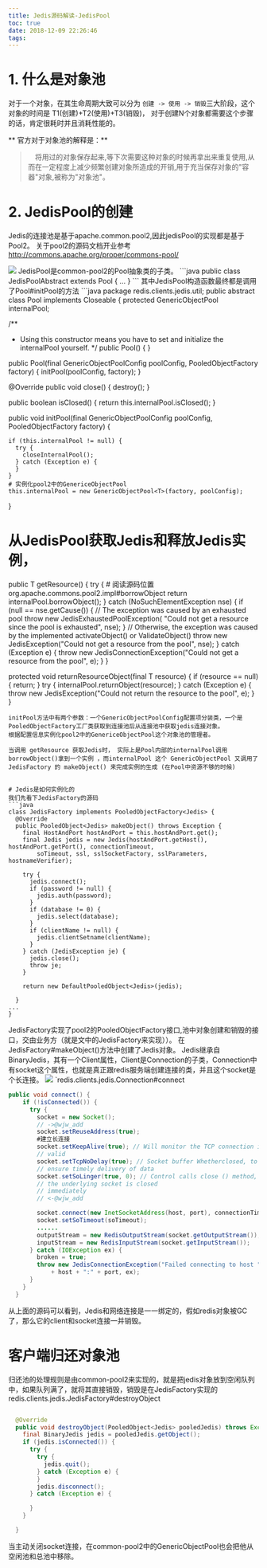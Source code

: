 ```yaml
---
title: Jedis源码解读-JedisPool
toc: true
date: 2018-12-09 22:26:46
tags:
---
```


# 1. 什么是对象池
对于一个对象，在其生命周期大致可以分为 `创建 -> 使用 -> 销毁`三大阶段，这个对象的时间是 T1(创建)+T2(使用)+T3(销毁)，
对于创建N个对象都需要这个步骤的话，肯定很耗时并且消耗性能的。
<!-- more -->
** 官方对于对象池的解释是：**
>　将用过的对象保存起来,等下次需要这种对象的时候再拿出来重复使用,从而在一定程度上减少频繁创建对象所造成的开销,用于充当保存对象的"容器"对象,被称为"对象池"。

# 2. JedisPool的创建
Jedis的连接池是基于apache.common.pool2,因此jedisPool的实现都是基于Pool2。
关于pool2的源码文档开业参考
http://commons.apache.org/proper/commons-pool/

<image src="/image/jedis/jedisPool.png"/>
JedisPool是common-pool2的Pool抽象类的子类。
```java
public class JedisPoolAbstract extends Pool<Jedis> {
...
}
```
其中JedisPool构造函数最终都是调用了Pool#initPool的方法
```java
package redis.clients.jedis.util;
public abstract class Pool<T> implements Closeable {
  protected GenericObjectPool<T> internalPool;

  /**
   * Using this constructor means you have to set and initialize the internalPool yourself.
   */
  public Pool() {
  }

  public Pool(final GenericObjectPoolConfig poolConfig, PooledObjectFactory<T> factory) {
    initPool(poolConfig, factory);
  }

  @Override
  public void close() {
    destroy();
  }

  public boolean isClosed() {
    return this.internalPool.isClosed();
  }

  public void initPool(final GenericObjectPoolConfig poolConfig, PooledObjectFactory<T> factory) {

    if (this.internalPool != null) {
      try {
        closeInternalPool();
      } catch (Exception e) {
      }
    }
    # 实例化pool2中的GenericeObjectPool
    this.internalPool = new GenericObjectPool<T>(factory, poolConfig);
  }
  # 从JedisPool获取Jedis和释放Jedis实例， 
  public T getResource() {
    try {
      # 阅读源码位置 org.apache.commons.pool2.impl#borrowObject
      return internalPool.borrowObject();
    } catch (NoSuchElementException nse) {
      if (null == nse.getCause()) { // The exception was caused by an exhausted pool
        throw new JedisExhaustedPoolException(
            "Could not get a resource since the pool is exhausted", nse);
      }
      // Otherwise, the exception was caused by the implemented activateObject() or ValidateObject()
      throw new JedisException("Could not get a resource from the pool", nse);
    } catch (Exception e) {
      throw new JedisConnectionException("Could not get a resource from the pool", e);
    }
  }

  protected void returnResourceObject(final T resource) {
    if (resource == null) {
      return;
    }
    try {
      internalPool.returnObject(resource);
    } catch (Exception e) {
      throw new JedisException("Could not return the resource to the pool", e);
    }
  }
```
initPool方法中有两个参数：一个GenericObjectPoolConfig配置项分装类，一个是 PooledObjectFactory工厂类获取到连接池后从连接池中获取jedis连接对象。
根据配置信息实例化pool2中的GenericeObjectPool这个对象池的管理者。

当调用 getResource 获取Jedis时， 实际上是Pool内部的internalPool调用borrowObject()拿到一个实例 ，而internalPool 这个 GenericObjectPool 又调用了 JedisFactory 的 makeObject() 来完成实例的生成 (在Pool中资源不够的时候)


# Jedis是如何实例化的
我们先看下JedisFactory的源码
```java
class JedisFactory implements PooledObjectFactory<Jedis> {
  @Override
  public PooledObject<Jedis> makeObject() throws Exception {
    final HostAndPort hostAndPort = this.hostAndPort.get();
    final Jedis jedis = new Jedis(hostAndPort.getHost(), hostAndPort.getPort(), connectionTimeout,
        soTimeout, ssl, sslSocketFactory, sslParameters, hostnameVerifier);

    try {
      jedis.connect();
      if (password != null) {
        jedis.auth(password);
      }
      if (database != 0) {
        jedis.select(database);
      }
      if (clientName != null) {
        jedis.clientSetname(clientName);
      }
    } catch (JedisException je) {
      jedis.close();
      throw je;
    }

    return new DefaultPooledObject<Jedis>(jedis);

  }
...
}
```
JedisFactory实现了pool2的PooledObjectFactory接口,池中对象创建和销毁的接口，交由业务方（就是文中的JedisFactory来实现））。
在JedisFactory#makeObject()方法中创建了Jedis对象。
Jedis继承自BinaryJedis，其有一个Client属性，Client是Connection的子类，Connection中有socket这个属性，也就是真正跟redis服务端创建连接的类，并且这个socket是个长连接。
<image src="/image/jedis/jedis.png"/>
`redis.clients.jedis.Connection#connect
```java
public void connect() {
    if (!isConnected()) {
      try {
        socket = new Socket();
        // ->@wjw_add
        socket.setReuseAddress(true);
        #建立长连接
        socket.setKeepAlive(true); // Will monitor the TCP connection is
        // valid
        socket.setTcpNoDelay(true); // Socket buffer Whetherclosed, to
        // ensure timely delivery of data
        socket.setSoLinger(true, 0); // Control calls close () method,
        // the underlying socket is closed
        // immediately
        // <-@wjw_add

        socket.connect(new InetSocketAddress(host, port), connectionTimeout);
        socket.setSoTimeout(soTimeout);
        ......
        outputStream = new RedisOutputStream(socket.getOutputStream());
        inputStream = new RedisInputStream(socket.getInputStream());
      } catch (IOException ex) {
        broken = true;
        throw new JedisConnectionException("Failed connecting to host " 
            + host + ":" + port, ex);
      }
    }
  }
  ```
  从上面的源码可以看到，Jedis和网络连接是一一绑定的，假如redis对象被GC了，那么它的client和socket连接一并销毁。

  # 客户端归还对象池
  归还池的处理规则是由common-pool2来实现的，就是把jedis对象放到空闲队列中，如果队列满了，就将其直接销毁，销毁是在JedisFactory实现的
  redis.clients.jedis.JedisFactory#destroyObject
```java

  @Override
  public void destroyObject(PooledObject<Jedis> pooledJedis) throws Exception {
    final BinaryJedis jedis = pooledJedis.getObject();
    if (jedis.isConnected()) {
      try {
        try {
          jedis.quit();
        } catch (Exception e) {
        }
        jedis.disconnect();
      } catch (Exception e) {

      }
    }

  }
  ```
  当主动关闭socket连接，在common-pool2中的GenericObjectPool也会把他从空闲池和总池中移除。


